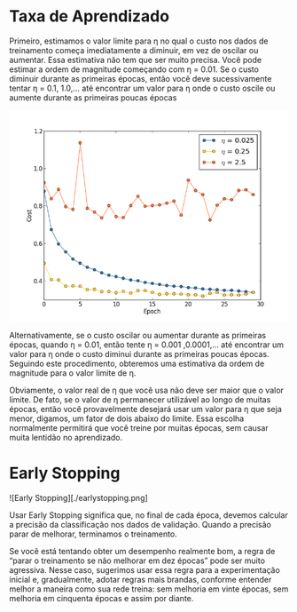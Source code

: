 # Taxa de Aprendizado

Primeiro, estimamos o valor limite para η no qual o custo nos dados de treinamento começa imediatamente a diminuir, em vez de oscilar ou aumentar. Essa estimativa não tem que ser muito precisa. Você pode estimar a ordem de magnitude começando com η = 0.01. Se o custo diminuir durante as primeiras épocas, então você deve sucessivamente tentar η = 0.1, 1.0,… até encontrar um valor para η onde o custo oscile ou aumente durante as primeiras poucas épocas

![Learning Rate](./multiple_eta.png)

Alternativamente, se o custo oscilar ou aumentar durante as primeiras épocas, quando η = 0.01, então tente η = 0.001 ,0.0001,… até encontrar um valor para η onde o custo diminui durante as primeiras poucas épocas. Seguindo este procedimento, obteremos uma estimativa da ordem de magnitude para o valor limite de η. 

Obviamente, o valor real de η que você usa não deve ser maior que o valor limite. De fato, se o valor de η permanecer utilizável ao longo de muitas épocas, então você provavelmente desejará usar um valor para η que seja menor, digamos, um fator de dois abaixo do limite. Essa escolha normalmente permitirá que você treine por muitas épocas, sem causar muita lentidão no aprendizado.

# Early Stopping 

![Early Stopping][./earlystopping.png]

Usar Early Stopping significa que, no final de cada época, devemos calcular a precisão da classificação nos dados de validação. Quando a precisão parar de melhorar, terminamos o treinamento. 

Se você está tentando obter um desempenho realmente bom, a regra de “parar o treinamento se não melhorar em dez épocas” pode ser muito agressiva. Nesse caso, sugerimos usar essa regra para a experimentação inicial e, gradualmente, adotar regras mais brandas, conforme entender melhor a maneira como sua rede treina: sem melhoria em vinte épocas, sem melhoria em cinquenta épocas e assim por diante. 
